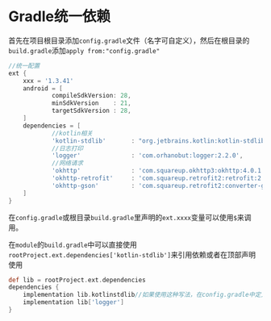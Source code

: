 Gradle统一依赖
===

首先在项目根目录添加`config.gradle`文件（名字可自定义），然后在根目录的`build.gradle`添加`apply from:"config.gradle"`

```groovy
//统一配置
ext {
    xxx = '1.3.41'
    android = [
            compileSdkVersion: 28,
            minSdkVersion    : 21,
            targetSdkVersion : 28,
    ]
    dependencies = [
            //kotlin相关
            'kotlin-stdlib'       : "org.jetbrains.kotlin:kotlin-stdlib-jdk7:$xxx",//如果里面有变量则要使用双引号
            //日志打印
            'logger'              : 'com.orhanobut:logger:2.2.0',
            //网络请求
            'okhttp'              : 'com.squareup.okhttp3:okhttp:4.0.1',
            'okhttp-retrofit'     : 'com.squareup.retrofit2:retrofit:2.6.1',
            'okhttp-gson'         : 'com.squareup.retrofit2:converter-gson:2.6.1'
    ]
}
```

在`config.gradle`或根目录`build.gradle`里声明的`ext.xxxx`变量可以使用`$`来调用。  

在`module`的`build.gradle`中可以直接使用`rootProject.ext.dependencies['kotlin-stdlib']`来引用依赖或者在顶部声明使用

```groovy
def lib = rootProject.ext.dependencies
dependencies {
    implementation lib.kotlinstdlib//如果使用这种写法，在config.gradle中定义名字时不能使用-
    implementation lib['logger']
}
```

